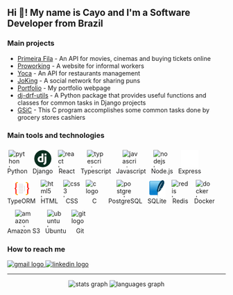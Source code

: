 <h2 align="left">Hi 👋! My name is Cayo and I'm a Software Developer from Brazil</h2>

### Main projects

- <a href="http://primeira-fila.herokuapp.com/docs/" target="_blank">Primeira Fila</a> - An API for movies, cinemas and buying tickets online
- <a href="https://proworking.vercel.app/" target="_blank">Proworking</a> - A website for informal workers
- <a href="https://cayoca.herokuapp.com/api/docs/" target="_blank">Yoca</a> - An API for restaurants management
- <a href="https://jo-king.herokuapp.com/" target="_blank">JoKing</a> - A social network for sharing puns
- <a href="https://portfolio-cayo-rodrigues.vercel.app/" target="_blank">Portfolio</a> - My portfolio webpage
- <a href="https://pypi.org/project/dj-drf-utils/" target="_blank">dj-drf-utils</a> - A Python package that provides useful functions and classes for common tasks in Django projects
- <a href="https://github.com/cayo-rodrigues/gsic" target="_blank">GSiC</a> - This C program accomplishes some common tasks done by grocery stores cashiers

### Main tools and technologies

<div align="left" style="margin: 24px 0; display: flex; flex-wrap: wrap; gap: 12px" >
  <div style="display: flex; flex-direction: column; align-items: center;" >
    <img src="https://cdn.jsdelivr.net/gh/devicons/devicon/icons/python/python-original.svg" height="40" width="40" alt="python logo" />
    <span>Python</span>
  </div>

  <div style="display: flex; flex-direction: column; align-items: center;" >
    <img src="./assets/dj.png" height="40" width="40" alt="django logo" />
    <span>Django</span>
  </div>

  <div style="display: flex; flex-direction: column; align-items: center;">
    <img src="https://cdn.jsdelivr.net/gh/devicons/devicon/icons/react/react-original.svg" height="40" width="40" alt="react logo" />
    <span>React</span>
  </div>

  <div style="display: flex; flex-direction: column; align-items: center;">
    <img src="https://cdn.jsdelivr.net/gh/devicons/devicon/icons/typescript/typescript-plain.svg" height="40" width="40" alt="typescript logo"  />
    <span>Typescript</span>
  </div>

  <div style="display: flex; flex-direction: column; align-items: center;">
    <img src="https://cdn.jsdelivr.net/gh/devicons/devicon/icons/javascript/javascript-plain.svg" height="40" width="40" alt="javascript logo"  />
    <span>Javascript</span>
  </div>

  <div style="display: flex; flex-direction: column; align-items: center;">
    <img src="https://cdn.jsdelivr.net/gh/devicons/devicon/icons/nodejs/nodejs-original.svg" height="40" width="40" alt="nodejs logo"  />
    <span>Node.js</span>
  </div>

  <div style="display: flex; flex-direction: column; align-items: center;">
    <img src="./assets/express.svg" height="40" width="40" alt="express logo"  />
    <span>Express</span>
  </div>

  <div style="display: flex; flex-direction: column; align-items: center;">
    <img src="./assets/typeorm.png" height="40" width="40" alt="typeorm logo"  />
    <span>TypeORM</span>
  </div>

  <div style="display: flex; flex-direction: column; align-items: center;">
    <img src="https://cdn.jsdelivr.net/gh/devicons/devicon/icons/html5/html5-original.svg" height="40" width="40" alt="html5 logo"  />
    <span>HTML</span>
  </div>

  <div style="display: flex; flex-direction: column; align-items: center;">
    <img src="https://cdn.jsdelivr.net/gh/devicons/devicon/icons/css3/css3-original.svg" height="40" width="40" alt="css3 logo"  />
    <span>CSS</span>
  </div>

  <div style="display: flex; flex-direction: column; align-items: center;">
    <img src="https://cdn.jsdelivr.net/gh/devicons/devicon/icons/c/c-original.svg" height="40" width="40" alt="c logo"  />
    <span>C</span>
  </div>

  <div style="display: flex; flex-direction: column; align-items: center;">
    <img src="https://cdn.jsdelivr.net/gh/devicons/devicon/icons/postgresql/postgresql-original.svg" height="40" width="40" alt="postgresql logo"  />
    <span>PostgreSQL</span>
  </div>

  <div style="display: flex; flex-direction: column; align-items: center;">
    <img src="assets/sqlite.png" height="40" width="40" alt="sqlite logo"  />
    <span>SQLite</span>
  </div>

  <div style="display: flex; flex-direction: column; align-items: center;">
    <img src="https://cdn.jsdelivr.net/gh/devicons/devicon/icons/redis/redis-original.svg" height="40" width="40" alt="redis logo"  />
    <span>Redis</span>
  </div>

  <div style="display: flex; flex-direction: column; align-items: center;">
    <img src="https://cdn.jsdelivr.net/gh/devicons/devicon/icons/docker/docker-original.svg" height="40" width="40" alt="docker logo"  />
    <span>Docker</span>
  </div>

  <div style="display: flex; flex-direction: column; align-items: center;">
    <img src="https://cdn.jsdelivr.net/gh/devicons/devicon/icons/amazonwebservices/amazonwebservices-original.svg" height="40" width="40" alt="amazonwebservices logo" />
    <span>Amazon S3</span>
  </div>

  <div style="display: flex; flex-direction: column; align-items: center;">
    <img src="https://cdn.jsdelivr.net/gh/devicons/devicon/icons/ubuntu/ubuntu-plain.svg" height="40" width="40" alt="ubuntu logo"  />
    <span>Ubuntu</span>
  </div>

  <div style="display: flex; flex-direction: column; align-items: center;">
    <img src="https://cdn.jsdelivr.net/gh/devicons/devicon/icons/git/git-original.svg" height="40" width="40" alt="git logo"  />
    <span>Git</span>
  </div>
</div>

### How to reach me

<div align="left" style="margin-top: 12px" >
  <a href="mailto:cayo.rodrigues1914@gmail.com" target="_blank">
    <img src="https://img.shields.io/static/v1?message=Gmail&logo=gmail&label=&color=D14836&logoColor=white&labelColor=&style=for-the-badge" height="35" alt="gmail logo"  />
  </a>
  <a href="https://www.linkedin.com/in/cayo-rodrigues/" target="_blank">
    <img src="https://img.shields.io/static/v1?message=LinkedIn&logo=linkedin&label=&color=0077B5&logoColor=white&labelColor=&style=for-the-badge" height="35" alt="linkedin logo"  />
  </a>
</div>

---

<div align="center">
  <img src="https://github-readme-stats.vercel.app/api?username=cayo-rodrigues&show_icons=true&theme=radical&include_all_commits=true&count_private=true" alt="stats graph" height="175"  />
  <img src="https://github-readme-stats.vercel.app/api/top-langs?locale=en&theme=radical&username=cayo-rodrigues&layout=compact&langs_count=6" alt="languages graph" height="175" />
</div>
